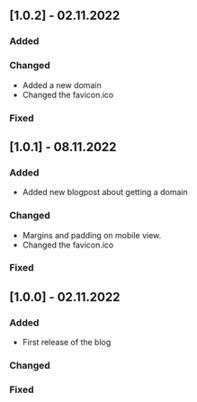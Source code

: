 ## [1.0.2] - 02.11.2022
 
### Added

### Changed
 - Added a new domain
 - Changed the favicon.ico
### Fixed

## [1.0.1] - 08.11.2022
 
### Added
- Added new blogpost about getting a domain
### Changed
- Margins and padding on mobile view.
- Changed the favicon.ico 
### Fixed

## [1.0.0] - 02.11.2022
 
### Added
   - First release of the blog
### Changed
 
### Fixed
